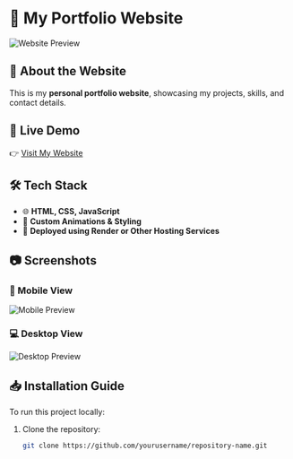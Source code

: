 # 🚀 My Portfolio Website

![Website Preview](https://via.placeholder.com/1200x600.png?text=Website+Preview)

## 🌟 About the Website
This is my **personal portfolio website**, showcasing my projects, skills, and contact details.

## 🔗 Live Demo
👉 [Visit My Website](https://yourwebsite.com)

## 🛠️ Tech Stack
- 🌐 **HTML, CSS, JavaScript**
- 🎨 **Custom Animations & Styling**
- 🚀 **Deployed using Render or Other Hosting Services**

## 📷 Screenshots
### 📱 Mobile View  
![Mobile Preview](https://via.placeholder.com/300x600.png?text=Mobile+View)

### 💻 Desktop View  
![Desktop Preview](https://via.placeholder.com/1200x600.png?text=Desktop+View)

## 📥 Installation Guide
To run this project locally:
1. Clone the repository:
   ```bash
   git clone https://github.com/yourusername/repository-name.git
